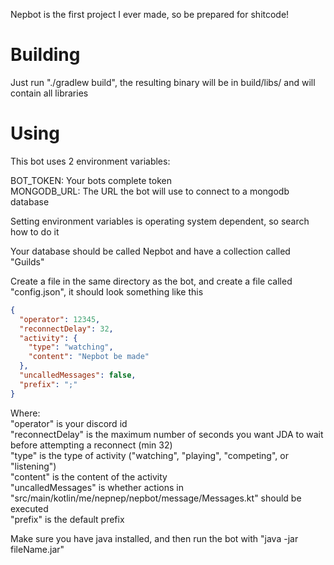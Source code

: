 Nepbot is the first project I ever made, so be prepared for shitcode!

# Building

Just run "./gradlew build", the resulting binary will be in build/libs/ and will contain all libraries

# Using

This bot uses 2 environment variables: 

BOT_TOKEN: Your bots complete token  
MONGODB_URL: The URL the bot will use to connect to a mongodb database

Setting environment variables is operating system dependent, so search how to do it

Your database should be called Nepbot and have a collection called "Guilds"

Create a file in the same directory as the bot, and create a file called "config.json", it should look something like this

```json
{
  "operator": 12345,
  "reconnectDelay": 32,
  "activity": {
    "type": "watching",
    "content": "Nepbot be made"
  },
  "uncalledMessages": false,
  "prefix": ";"
}
```

Where:  
"operator" is your discord id  
"reconnectDelay" is the maximum number of seconds you want JDA to wait before attempting a reconnect (min 32)  
"type" is the type of activity ("watching", "playing", "competing", or "listening")  
"content" is the content of the activity  
"uncalledMessages" is whether actions in "src/main/kotlin/me/nepnep/nepbot/message/Messages.kt" should be executed  
"prefix" is the default prefix

Make sure you have java installed, and then run the bot with "java -jar fileName.jar"

